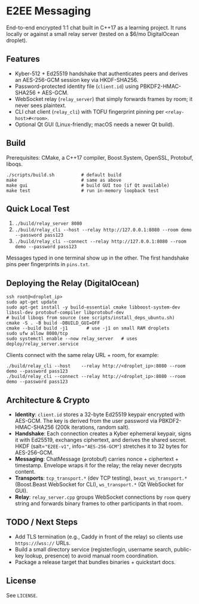 
# E2EE Messaging

End-to-end encrypted 1:1 chat built in C++17 as a learning project. It runs locally or against a small relay server (tested on a $6/mo DigitalOcean droplet).

## Features
- Kyber-512 + Ed25519 handshake that authenticates peers and derives an AES-256-GCM session key via HKDF-SHA256.
- Password-protected identity file (`client.id`) using PBKDF2-HMAC-SHA256 + AES-GCM.
- WebSocket relay (`relay_server`) that simply forwards frames by room; it never sees plaintext.
- CLI chat client (`relay_cli`) with TOFU fingerprint pinning per `<relay-host>#<room>`.
- Optional Qt GUI (Linux-friendly; macOS needs a newer Qt build).

## Build
Prerequisites: CMake, a C++17 compiler, Boost.System, OpenSSL, Protobuf, liboqs.

```
./scripts/build.sh          # default build
make                        # same as above
make gui                    # build GUI too (if Qt available)
make test                   # run in-memory loopback test
```

## Quick Local Test
1. `./build/relay_server 8080`
2. `./build/relay_cli --host --relay http://127.0.0.1:8080 --room demo --password pass123`
3. `./build/relay_cli --connect --relay http://127.0.0.1:8080 --room demo --password pass123`

Messages typed in one terminal show up in the other. The first handshake pins peer fingerprints in `pins.txt`.

## Deploying the Relay (DigitalOcean)
```
ssh root@<droplet_ip>
sudo apt-get update
sudo apt-get install -y build-essential cmake libboost-system-dev libssl-dev protobuf-compiler libprotobuf-dev
# build liboqs from source (see scripts/install_deps_ubuntu.sh)
cmake -S . -B build -DBUILD_GUI=OFF
cmake --build build -j1       # use -j1 on small RAM droplets
sudo ufw allow 8080/tcp
sudo systemctl enable --now relay_server   # uses deploy/relay_server.service
```
Clients connect with the same relay URL + room, for example:
```
./build/relay_cli --host    --relay http://<droplet_ip>:8080 --room demo --password pass123
./build/relay_cli --connect --relay http://<droplet_ip>:8080 --room demo --password pass123
```

## Architecture & Crypto
- **Identity**: `client.id` stores a 32-byte Ed25519 keypair encrypted with AES-GCM. The key is derived from the user password via PBKDF2-HMAC-SHA256 (200k iterations, random salt).
- **Handshake**: Each connection creates a Kyber ephemeral keypair, signs it with Ed25519, exchanges ciphertext, and derives the shared secret. HKDF (salt=`"E2EE-v1"`, info=`"AES-256-GCM"`) stretches it to 32 bytes for AES-256-GCM.
- **Messaging**: ChatMessage (protobuf) carries nonce + ciphertext + timestamp. Envelope wraps it for the relay; the relay never decrypts content.
- **Transports**: `tcp_transport.*` (dev TCP testing), `beast_ws_transport.*` (Boost.Beast WebSocket for CLI), `ws_transport.*` (Qt WebSocket for GUI).
- **Relay**: `relay_server.cpp` groups WebSocket connections by `room` query string and forwards binary frames to other participants in that room.

## TODO / Next Steps
- Add TLS termination (e.g., Caddy in front of the relay) so clients use `https://`/`wss://` URLs.
- Build a small directory service (register/login, username search, public-key lookup, presence) to avoid manual room coordination.
- Package a release target that bundles binaries + quickstart docs.

## License
See `LICENSE`.
